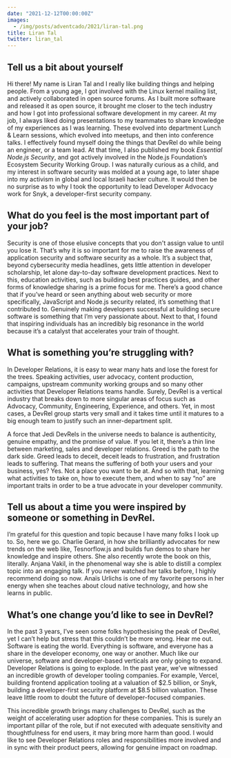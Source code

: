 ```yaml
---
date: "2021-12-12T00:00:00Z"
images:
  - /img/posts/adventcado/2021/liran-tal.png
title: Liran Tal
twitter: liran_tal
---
```


## Tell us a bit about yourself

Hi there! My name is Liran Tal and I really like building things and helping people. From a young age, I got involved with the Linux kernel mailing list, and actively collaborated in open source forums. As I built more software and released it as open source, it brought me closer to the tech industry and how I got into professional software development in my career. At my job, I always liked doing presentations to my teammates to share knowledge of my experiences as I was learning. These evolved into department Lunch & Learn sessions, which evolved into meetups, and then into conference talks. I effectively found myself doing the things that DevRel do while being an engineer, or a team lead. At that time, I also published my book _Essential Node.js Security_, and got actively involved in the Node.js Foundation’s Ecosystem Security Working Group. I was naturally curious as a child, and my interest in software security was molded at a young age, to later shape into my activism in global and local Israeli hacker culture. It would then be no surprise as to why I took the opportunity to lead Developer Advocacy work for Snyk, a developer-first security company.


## What do you feel is the most important part of your job?

Security is one of those elusive concepts that you don't assign value to until you lose it. That’s why it is so important for me to raise the awareness of application security and software security as a whole. It’s a subject that, beyond cybersecurity media headlines, gets little attention in developer scholarship, let alone day-to-day software development practices. Next to this, education activities, such as building best practices guides, and other forms of knowledge sharing is a prime focus for me. There’s a good chance that if you’ve heard or seen anything about web security or more specifically, JavaScript and Node.js security related, it’s something that I contributed to. Genuinely making developers successful at building secure software is something that I’m very passionate about. Next to that, I found that inspiring individuals has an incredibly big resonance in the world because it’s a catalyst that accelerates your train of thought.


## What is something you’re struggling with?

In Developer Relations, it is easy to wear many hats and lose the forest for the trees. Speaking activities, user advocacy, content production, campaigns, upstream community working groups and so many other activities that Developer Relations teams handle. Surely, DevRel is a vertical industry that breaks down to more singular areas of focus such as Advocacy, Community, Engineering, Experience, and others. Yet, in most cases, a DevRel group starts very small and it takes time until it matures to a big enough team to justify such an inner-department split.

A force that Jedi DevRels in the universe needs to balance is authenticity, genuine empathy, and the promise of value. If you let it, there’s a thin line between marketing, sales and developer relations. Greed is the path to the dark side. Greed leads to deceit, deceit leads to frustration, and frustration leads to suffering. That means the suffering of both your users and your business, yes? Yes. Not a place you want to be at. And so with that, learning what activities to take on, how to execute them, and when to say “no” are important traits in order to be a true advocate in your developer community.


## Tell us about a time you were inspired by someone or something in DevRel.

I’m grateful for this question and topic because I have many folks I look up to. So, here we go. Charlie Gerard, in how she brilliantly advocates for new trends on the web like, Tesnorflow.js and builds fun demos to share her knowledge and inspire others. She also recently wrote the book on this, literally. Anjana Vakil, in the phenomenal way she is able to distill a complex topic into an engaging talk. If you never watched her talks before, I highly recommend doing so now. Anaïs Urlichs is one of my favorite persons in her energy when she teaches about cloud native technology, and how she learns in public.


## What’s one change you’d like to see in DevRel?

In the past 3 years, I’ve seen some folks hypothesising the peak of DevRel, yet I can’t help but stress that this couldn’t be more wrong. Hear me out. Software is eating the world. Everything is software, and everyone has a share in the developer economy, one way or another. Much like our universe, software and developer-based verticals are only going to expand. Developer Relations is going to explode. In the past year, we’ve witnessed an incredible growth of developer tooling companies. For example, Vercel, building frontend application tooling at a valuation of $2.5 billion, or Snyk, building a developer-first security platform at $8.5 billion valuation. These leave little room to doubt the future of developer-focused companies. 

This incredible growth brings many challenges to DevRel, such as the weight of accelerating user adoption for these companies. This is surely an important pillar of the role, but if not executed with adequate sensitivity and thoughtfulness for end users, it may bring more harm than good. I would like to see Developer Relations roles and responsibilities more involved and in sync with their product peers, allowing for genuine impact on roadmap.
